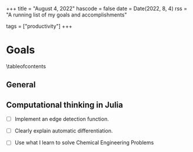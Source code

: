 +++
title = "August 4, 2022"
hascode = false
date = Date(2022, 8, 4)
rss = "A running list of my goals and accomplishments"

tags = ["productivity"]
+++

# Goals
\tableofcontents

## General

## Computational thinking in Julia
- [ ] Implement an edge detection function.
- [ ] Clearly explain automatic differentiation.
- [ ] Use what I learn to solve Chemical Engineering Problems


